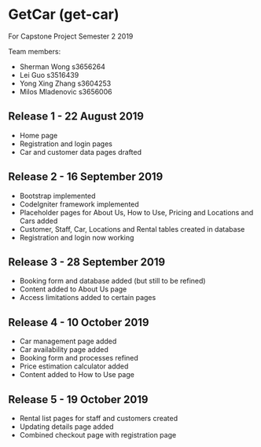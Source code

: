 # GetCar (get-car)
For Capstone Project Semester 2 2019

Team members:
- Sherman Wong s3656264
- Lei Guo s3516439
- Yong Xing Zhang s3604253
- Milos Mladenovic s3656006

## Release 1 - 22 August 2019
- Home page
- Registration and login pages
- Car and customer data pages drafted

## Release 2 - 16 September 2019
- Bootstrap implemented
- CodeIgniter framework implemented
- Placeholder pages for About Us, How to Use, Pricing and Locations and Cars added
- Customer, Staff, Car, Locations and Rental tables created in database
- Registration and login now working

## Release 3 - 28 September 2019
- Booking form and database added (but still to be refined)
- Content added to About Us page
- Access limitations added to certain pages

## Release 4 - 10 October 2019
- Car management page added
- Car availability page added
- Booking form and processes refined
- Price estimation calculator added
- Content added to How to Use page

## Release 5 - 19 October 2019
- Rental list pages for staff and customers created
- Updating details page added
- Combined checkout page with registration page